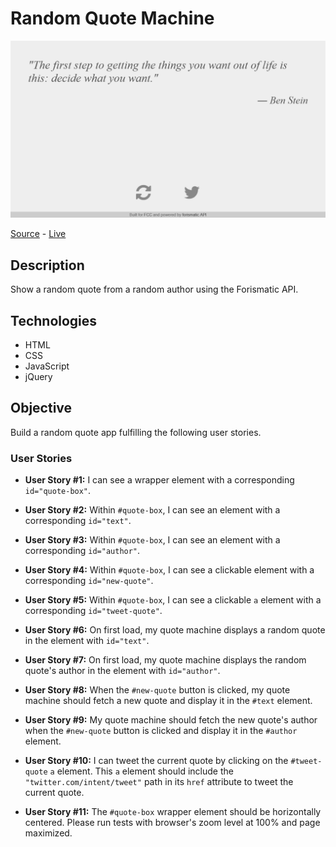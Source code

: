 # Random Quote Machine

![Random Quote Machine (jQuery)](screenshot.png)

[Source]() - [Live]()

## Description

Show a random quote from a random author using the Forismatic API.

## Technologies

- HTML
- CSS
- JavaScript
- jQuery

## Objective

Build a random quote app fulfilling the following user stories.

### User Stories

- **User Story #1:** I can see a wrapper element with a corresponding `id="quote-box"`.

- **User Story #2:** Within `#quote-box`, I can see an element with a corresponding `id="text"`.

- **User Story #3:** Within `#quote-box`, I can see an element with a corresponding `id="author"`.

- **User Story #4:** Within `#quote-box`, I can see a clickable element with a corresponding `id="new-quote"`.

- **User Story #5:** Within `#quote-box`, I can see a clickable `a` element with a corresponding `id="tweet-quote"`.

- **User Story #6:** On first load, my quote machine displays a random quote in the element with `id="text"`.

- **User Story #7:** On first load, my quote machine displays the random quote's author in the element with `id="author"`.

- **User Story #8:** When the `#new-quote` button is clicked, my quote machine should fetch a new quote and display it in the `#text` element.

- **User Story #9:** My quote machine should fetch the new quote's author when the `#new-quote` button is clicked and display it in the `#author` element.

- **User Story #10:** I can tweet the current quote by clicking on the `#tweet-quote` `a` element. This `a` element should include the `"twitter.com/intent/tweet"` path in its `href` attribute to tweet the current quote.

- **User Story #11:** The `#quote-box` wrapper element should be horizontally centered. Please run tests with browser's zoom level at 100% and page maximized.